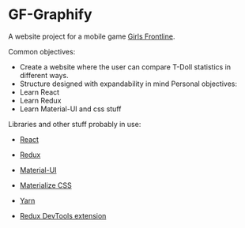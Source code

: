 # GF-Graphify
A website project for a mobile game [Girls Frontline](http://gf.sunborngame.com/).



Common objectives:
* Create a website where the user can compare T-Doll statistics in different ways.
* Structure designed with expandability in mind
Personal objectives:
* Learn React
* Learn Redux
* Learn Material-UI and css stuff

Libraries and other stuff probably in use:
* [React](https://reactjs.org/)
* [Redux](https://redux.js.org/)
* [Material-UI](https://material-ui.com/)
* [Materialize CSS](https://materializecss.com/)

* [Yarn](https://yarnpkg.com/lang/en/)
* [Redux DevTools extension](https://addons.mozilla.org/en-US/firefox/addon/reduxdevtools/)

